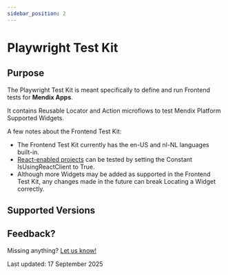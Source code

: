 ```yaml
---
sidebar_position: 2
---
```

# Playwright Test Kit

## Purpose

The Playwright Test Kit is meant specifically to define and run Frontend tests for **Mendix Apps**. 

It contains Reusable Locator and Action microflows to test Mendix Platform Supported Widgets.

A few notes about the Frontend Test Kit:
- The Frontend Test Kit currently has the en-US and nl-NL languages built-in. 
- [React-enabled projects](https://docs.mendix.com/refguide/mendix-client/react/) can be tested by setting the Constant IsUsingReactClient to True.
- Although more Widgets may be added as supported in the Frontend Test Kit, any changes made in the future can break Locating a Widget correctly.

## Supported Versions




## Feedback?
Missing anything? [Let us know!](mailto:support@menditect.com)

Last updated: 17 September 2025